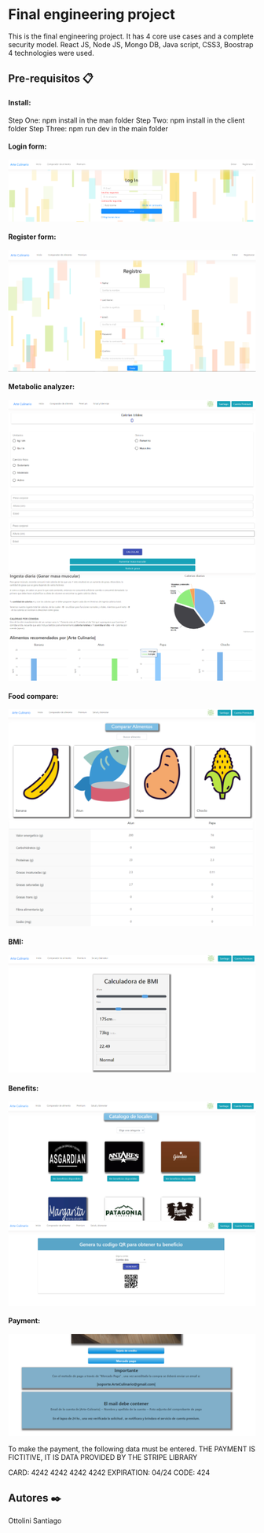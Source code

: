 # Final engineering project
This is the final engineering project. It has 4 core use cases and a complete security model. React JS, Node JS, Mongo DB, Java script, CSS3, Boostrap 4 technologies were used.

## Pre-requisitos 📋

#### Install:
Step One: npm install in the man folder
Step Two: npm install in the client folder
Step Three: npm run dev in the main folder

#### Login form:
![](assets/Login.png)

#### Register form:
![](assets/register.png)

#### Metabolic analyzer:
![](assets/analyzer.PNG)
![](assets/analyzer2.PNG)
![](assets/analyzer3.PNG)

#### Food compare:
![](assets/comp1.PNG)
![](assets/comp2.PNG)

#### BMI:
![](assets/bmi.PNG)

#### Benefits:
![](assets/benefits.PNG)
![](assets/benefits2.PNG)

#### Payment:
![](assets/payment.PNG)

To make the payment, the following data must be entered.
THE PAYMENT IS FICTITIVE, IT IS DATA PROVIDED BY THE STRIPE LIBRARY

CARD: 4242 4242 4242 4242
EXPIRATION: 04/24
CODE: 424

## Autores ✒️

Ottolini Santiago



